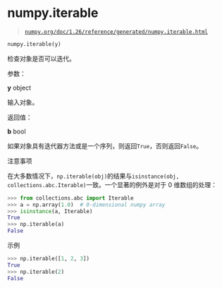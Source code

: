# numpy.iterable

> [`numpy.org/doc/1.26/reference/generated/numpy.iterable.html`](https://numpy.org/doc/1.26/reference/generated/numpy.iterable.html)

```py
numpy.iterable(y)
```

检查对象是否可以迭代。

参数：

**y** object

输入对象。

返回值：

**b** bool

如果对象具有迭代器方法或是一个序列，则返回`True`，否则返回`False`。

注意事项

在大多数情况下，`np.iterable(obj)`的结果与`isinstance(obj, collections.abc.Iterable)`一致。一个显著的例外是对于 0 维数组的处理：

```py
>>> from collections.abc import Iterable
>>> a = np.array(1.0)  # 0-dimensional numpy array
>>> isinstance(a, Iterable)
True
>>> np.iterable(a)
False 
```

示例

```py
>>> np.iterable([1, 2, 3])
True
>>> np.iterable(2)
False 
```
